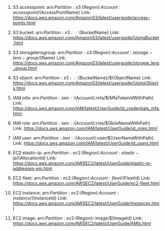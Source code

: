 <!-- ARN FORMAT/PATTERN -->

1.	S3 accesspoint: arn:${Partition}:s3:${Region}:${Account}:accesspoint/${AccessPointName}
Link: https://docs.aws.amazon.com/AmazonS3/latest/userguide/access-points.html

2.	S3 bucket: arn:${Partition}:s3:::${BucketName}
Link: https://docs.aws.amazon.com/AmazonS3/latest/userguide/UsingBucket.html

3.	S3 storagelensgroup: arn:${Partition}:s3:${Region}:${Account}:storage-lens-group/${Name}
Link: https://docs.aws.amazon.com/AmazonS3/latest/userguide/storage_lens_group.html

4.	S3 object: arn:${Partition}:s3:::${BucketName}/${ObjectName}
Link: https://docs.aws.amazon.com/AmazonS3/latest/userguide/UsingObjects.html

5.	IAM mfa: arn:${Partition}:iam::${Account}:mfa/${MfaTokenIdWithPath}
Link: https://docs.aws.amazon.com/IAM/latest/UserGuide/id_credentials_mfa.html

6.	IAM role: arn:${Partition}:iam::${Account}:role/${RoleNameWithPath}
Link: https://docs.aws.amazon.com/IAM/latest/UserGuide/id_roles.html

7.	IAM user: arn:${Partition}:iam::${Account}:user/${UserNameWithPath}
Link: https://docs.aws.amazon.com/IAM/latest/UserGuide/id_users.html

8.	EC2 elastic-ip: arn:${Partition}:ec2:${Region}:${Account}:elastic-ip/${AllocationId}
Link: https://docs.aws.amazon.com/AWSEC2/latest/UserGuide/elastic-ip-addresses-eip.html

9.	EC2 fleet: arn:${Partition}:ec2:${Region}:${Account}:fleet/${FleetId}
Link: https://docs.aws.amazon.com/AWSEC2/latest/UserGuide/ec2-fleet.html

10.	EC2 instance: arn:${Partition}:ec2:${Region}:${Account}:instance/${InstanceId}
Link: https://docs.aws.amazon.com/AWSEC2/latest/UserGuide/Instances.html

11.	EC2  image: arn:${Partition}:ec2:${Region}::image/${ImageId}
Link: https://docs.aws.amazon.com/AWSEC2/latest/UserGuide/AMIs.html



